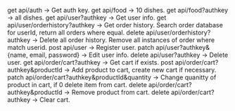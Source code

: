 get api/auth -> Get auth key.
get api/food -> 10 dishes.
get api/food?authkey -> all dishes.
get api/user?authkey -> Get user info.
get api/user/orderhistory?authkey -> Get order history. Search order database for userId, return all orders where equal.
delete api/user/orderhistory?authkey -> Delete all order history. Remove all instances of order where match userid.
post api/user -> Register user.
patch api/user?authkey&{name, email, password} -> Edit user info.
delete api/user?authkey -> Delete user.
get api/order/cart?authkey -> Get cart if exists.
post api/order/cart?authkey&productId -> Add product to cart, create new cart if necessary.
patch api/order/cart?authkey&productId&quantity -> Change quanitty of product in cart, if 0 delete item from cart.
delete api/order/cart?authkey&productId -> Remove product from cart.
delete api/order/cart?authkey -> Clear cart.
